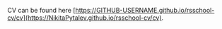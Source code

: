 CV can be found here [https://GITHUB-USERNAME.github.io/rsschool-cv/cv](https://NikitaPytalev.github.io/rsschool-cv/cv).